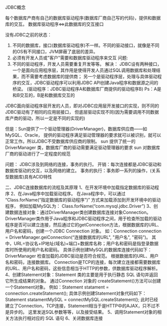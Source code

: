 JDBC概念

每个数据库产商有自己的数据库驱动程序(数据库厂商自己写的代码)，提供和数据库的交互。
数据库驱动程序<=>此数据库的交互接口

没有JDBC之前的状态：
   1. 不同的数据库，接口(数据库驱动程序)不一样。不同的驱动接口，就像是不同的OS有不同接口，JVM屏蔽了底层的差异。
   2. 必须有开发人员或"客户"需要和数据库驱动程序来交互
问题:
   1. 不同的驱动程序，开发人员需要重复开发等等。
解决：
JDBC设有两种接口，一个是面向应用程序层，其作用是使得开发人员通过SQL调用数据库和处理结果，而不需要考虑数据库的提供商；
另一个是驱动程序层，处理与具体驱动程序的交互，JDBC驱动程序可以利用JDBC API创建Java程序和数据源之间的桥梁。
(驱动程序：JDBC驱动程序A和数据库厂商提供的驱动程序B)
Ps：A是和B交互的，B是和数据库交互的

JDBC面向驱动程序层开发的人员，即对JDBC应用层开发接口的实现，则不同的JDBC驱动有了相同的应用层接口，
但底层驱动实现不同(因为需要调用不同数据库产商的驱动，所以一定是不同的实现的)

但是：Sun提供了一个驱动管理器(DriverManager)，数据库供应商——如MySQL、Oracle，
提供的驱动程序满足驱动管理器的要求就可以被识别，就可以正常工作。所以JDBC不受数据库供应商的限制。
sun 提供了统一的 DriverManager 类，数据库厂商的驱动需要满足驱动管理器的要求
sun 对数据库厂商的驱动进行了一定程度的规范


问题：
JDBC涉及到网络的连接，事务的执行。
    开销：每次连接都是JDBC驱动和数据库驱动的交互，以及网络的建立。
    事务的执行：事务即一系列的操作，(关系型数据库)具有ACID特性


二、JDBC连接数据库的流程及其原理
1、在开发环境中加载指定数据库的驱动程序
2、在Java程序中加载驱动程序。
    在Java程序中，可以通过 “Class.forName(“指定数据库的驱动程序”)” 方式来加载添加到开发环境中的驱动程序，
    例如加载MySQL为： Class.forName(“com.mysql.jdbc.Driver”)
3、创建数据连接对象：通过DriverManager类创建数据库连接对象Connection。
    DriverManager类作用于Java程序和JDBC驱动程序之间，用于检查所加载的驱动程序是否可以建立连接，然后通过它的getConnection方法，根据数据库的URL、用户名和密码，创建一个JDBC Connection 对象。
    如：Connection connection =  DriverManager.geiConnection(“连接数据库的URL", "用户名", "密码”)。
    其中，URL=协议名+IP地址(域名)+端口+数据库名称；用户名和密码是指登录数据库时所使用的用户名和密码。
    具体示例创建MySQL的数据库连接代码如下：
    DriverManager 检查加载的JDBC驱动是否符合规范。
    根据数据库的URL、用户名和密码，连接数据库。
    Connection是TCP的连接，每次建立连接都需要数据库的URL、用户名和密码，这些信息相当于HTTP的参数，供数据库驱动程序解析。
4、创建Statement对象：Statement 类的主要是用于执行静态 SQL 语句并返回它所生成结果的对象。
    通过Connection 对象的 createStatement()方法可以创建一个Statement对象。
    例如：Statement statament = connection.createStatement();
    具体示例创建Statement对象代码如下： Statement statamentMySQL = connectMySQL.createStatement();
    此时已经建立了Connection，TCP连接，Statement相当于是HTTP中的AJAX，只不过不是异步的。
    这里发送SQL参数等等，以及接受结果。
5、调用Statement对象的相关方法执行相对应的 SQL 语句
6、关闭数据库连接